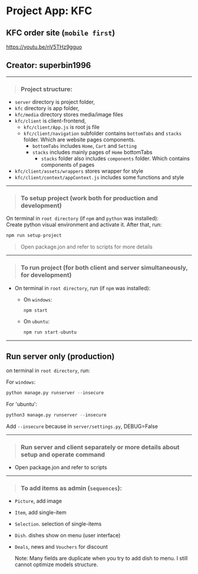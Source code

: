 # Project App: KFC

## KFC order site (`mobile first`)  
https://youtu.be/nV5THz9gguo

## Creator: superbin1996

________________

> ### Project structure:  

- `server` directory is project folder,   
- `kfc` directory is app folder,   
- `kfc/media` directory stores media/image files  
- `kfc/client` is client-frontend,   
    - `kfc/client/App.js` is root js file
    - `kfc/client/navigation` subfolder contains `bottomTabs` and `stacks` folder. Which are website pages components.  
        - `bottomTabs` includes `Home`, `Cart` and `Setting`
        - `stacks` includes mainly pages of `Home` bottomTabs
            - `stacks` folder also includes `components` folder. Which contains components of pages
- `kfc/client/assets/wrappers` stores wrapper for style
- `kfc/client/context/appContext.js` includes some functions and style
________________

> ### To setup project (work both for production and development)  
  
On terminal in `root directory` (if `npm` and `python` was installed):  
Create python visual environment and activate it. After that, run:  

```js
npm run setup-project  
```
> Open package.jon and refer to scripts for more details  

________________
> ### To run project (for both client and server simultaneously, for development)  

- On terminal in `root directory`, run (if `npm` was installed):  

    - On `windows`:
        ```js
        npm start
        ```

    - On `ubuntu`:
        ```js
        npm run start-ubuntu
        ```

________________
## Run server only (production)

on terminal in `root directory`, run:  

For `windows`:  
```py
python manage.py runserver --insecure
```

For 'ubuntu':

```py
python3 manage.py runserver --insecure
```
Add `--insecure` because in `server/settings.py`, DEBUG=False


________________
> ### Run server and client separately or more details about setup and operate command

- Open package.jon and refer to scripts  


________________

> ### To add items as admin (`sequences`):  
- `Picture`, add image
- `Item`, add single-item
- `Selection`. selection of single-items
- `Dish`. dishes show on menu (user interface)  
- `Deals`, news and `Vouchers` for discount  

    Note: Many fields are duplicate when you try to add dish to menu. I still cannot optimize models structure.



